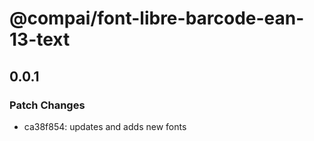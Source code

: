 # @compai/font-libre-barcode-ean-13-text

## 0.0.1
### Patch Changes

- ca38f854: updates and adds new fonts
